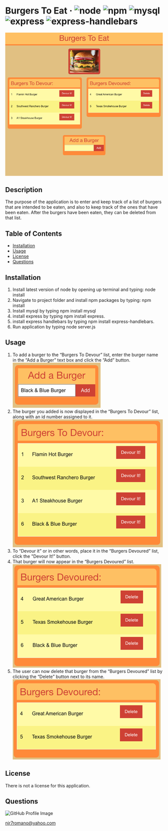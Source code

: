 # Burgers To Eat &middot; ![node](https://img.shields.io/badge/node-12.16.2-blue) ![npm](https://img.shields.io/badge/npm-6.14.5-blue) ![mysql](https://img.shields.io/badge/mysql-2.18.1-blue) ![express](https://img.shields.io/badge/express-4.17.1-blue) ![express-handlebars](https://img.shields.io/badge/express-handlebars-4.0.4-blue) 

![Burgers To Eat](/images/Burger-Project-Image.png) 

## Description 
The purpose of the application is to enter and keep track of a list of burgers that are intended to be eaten, and also to keep track of the ones that have been eaten. After the burgers have been eaten, they can be deleted from that list. 

## Table of Contents 
* [Installation](#installation) 
* [Usage](#usage) 
* [License](#license) 
* [Questions](#questions) 
 
## Installation 
1.  Install latest version of node by opening up terminal and typing: node install  
2.  Navigate to project folder and install npm packages by typing: npm install  
3.  Install mysql by typing npm install mysql  
4.  install express by typing npm install express.  
5.  install express handlebars by typing npm install express-handlebars.  
6.  Run application by typing node server.js  
 
## Usage 
1.  To add a burger to the “Burgers To Devour” list, enter the burger name in the “Add a Burger” text box and click the “Add” button. ![Add-a-Burger](/images/Add-a-Burger.png) 
2.  The burger you added is now displayed in the “Burgers To Devour” list, along with an id number assigned to it. ![Burgers-to-Devour](/images/Burgers-to-Devour.png) 
3.  To “Devour it” or in other words, place it in the “Burgers Devoured” list, click the "Devour It!” button.  
4.  That burger will now appear in the “Burgers Devoured” list. ![Burgers-Devoured](/images/Burgers-Devoured.png) 
5.  The user can now delete that burger from the “Burgers Devoured” list by clicking the “Delete” button next to its name. ![Burger-Deleted](/images/Burger-Deleted.png) 

## License 
There is not a license for this application. 

## Questions 
![GitHub Profile Image](https://avatars.githubusercontent.com/u/6642173?) 

 njr7romano@yahoo.com